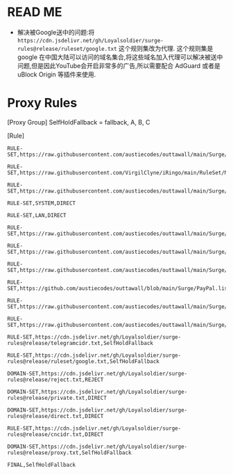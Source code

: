 # READ ME

* 解决被Google送中的问题:将 `https://cdn.jsdelivr.net/gh/Loyalsoldier/surge-rules@release/ruleset/google.txt` 这个规则集改为代理. 这个规则集是 google 在中国大陆可以访问的域名集合,将这些域名加入代理可以解决被送中问题,但是因此YouTube会开启非常多的广告,所以需要配合 AdGuard 或者是 uBlock Origin 等插件来使用.



# Proxy Rules
[Proxy Group]
SelfHoldFallback = fallback, A, B, C

[Rule]

```
RULE-SET,https://raw.githubusercontent.com/austiecodes/outtawall/main/Surge/Adjust.list,SelfHoldFallback

RULE-SET,https://raw.githubusercontent.com/VirgilClyne/iRingo/main/RuleSet/News.list,SelfHoldFallback

RULE-SET,https://raw.githubusercontent.com/austiecodes/outtawall/main/Surge/Apple.list,DIRECT

RULE-SET,SYSTEM,DIRECT

RULE-SET,LAN,DIRECT

RULE-SET,https://raw.githubusercontent.com/austiecodes/outtawall/main/Surge/SteamCommunity.list,DIRECT

RULE-SET,https://raw.githubusercontent.com/austiecodes/outtawall/main/Surge/Streaming/PrimeVideo.list,SG

RULE-SET,https://raw.githubusercontent.com/austiecodes/outtawall/main/Surge/Streaming/Netflix.list,SG

RULE-SET,https://github.com/austiecodes/outtawall/blob/main/Surge/PayPal.list,PayPal

RULE-SET,https://raw.githubusercontent.com/austiecodes/outtawall/main/Surge/SteamCommunity.list,SelfHoldFallback

RULE-SET,https://raw.githubusercontent.com/austiecodes/outtawall/main/Surge/Global.list,SelfHoldFallback

RULE-SET,https://cdn.jsdelivr.net/gh/Loyalsoldier/surge-rules@release/telegramcidr.txt,SelfHoldFallback

RULE-SET,https://cdn.jsdelivr.net/gh/Loyalsoldier/surge-rules@release/ruleset/google.txt,SelfHoldFallback

DOMAIN-SET,https://cdn.jsdelivr.net/gh/Loyalsoldier/surge-rules@release/reject.txt,REJECT

DOMAIN-SET,https://cdn.jsdelivr.net/gh/Loyalsoldier/surge-rules@release/private.txt,DIRECT

DOMAIN-SET,https://cdn.jsdelivr.net/gh/Loyalsoldier/surge-rules@release/direct.txt,DIRECT

RULE-SET,https://cdn.jsdelivr.net/gh/Loyalsoldier/surge-rules@release/cncidr.txt,DIRECT

DOMAIN-SET,https://cdn.jsdelivr.net/gh/Loyalsoldier/surge-rules@release/proxy.txt,SelfHoldFallback

FINAL,SelfHoldFallback
```



